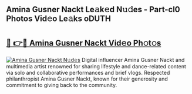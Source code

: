 ## Amina Gusner Nackt Le𝚊k𝚎d N𝚞𝚍es - Part-cl0 Photos Vid𝚎o Le𝚊ks oDUTH

# <h2><a href="http://fb8olr.evod.top/?m=Amina+Gusner+Nackt">🔗 👉🔴 Amina Gusner Nackt Vid𝚎o Ph𝚘t𝚘s</a></h2>

[![Amina Gusner Nackt N𝚞d𝚎s](https://i.imgur.com/8V9OHl7.gif)](http://fb8olr.evod.top/?m=Amina+Gusner+Nackt)
Digital influencer Amina Gusner Nackt and multimedia artist renowned for sharing lifestyle and dance-related content via solo and collaborative performances and brief vlogs. Respected philanthropist Amina Gusner Nackt, known for their generosity and commitment to giving back to the community. 
